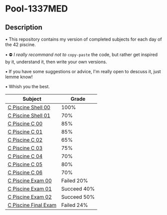 # Pool-1337MED

## Description

• This repository contains my version of completed subjects for each day of the 42 piscine.

• ⛔️ _I really recommand not to_ `copy-paste` the code, but rather get inspired by it, understand it, then write your own versions.

• If you have some suggestions or advice, I'm really open to descuss it, just lemme know!

• Whish you the best.

|Subject  |  Grade
|--|--|
|[C Piscine Shell 00](Shell00)  |          100%
|[C Piscine Shell 01](Shell01)  |          70%
|[C Piscine C 00](C00)      |          85%
|[C Piscine C 01](C01)      |          85%
|[C Piscine C 02](C02)      |          65%
|[C Piscine C 03](C03)      |          75%
|[C Piscine C 04](C04)      |          70%
|[C Piscine C 05](C05)      |          80%
|[C Piscine C 06](C06)      |          70%
|[C Piscine Exam 00](https://www.youtube.com/shorts/SXHMnicI6Pg?feature=share)   |  Failed  20%
|[C Piscine Exam 01](https://www.youtube.com/shorts/SXHMnicI6Pg?feature=share)   |  Succeed 40%
|[C Piscine Exam 02](https://www.youtube.com/shorts/SXHMnicI6Pg?feature=share)   |  Succeed 50%
|[C Piscine Final Exam](https://www.youtube.com/shorts/SXHMnicI6Pg?feature=share)|  Failed  24%
